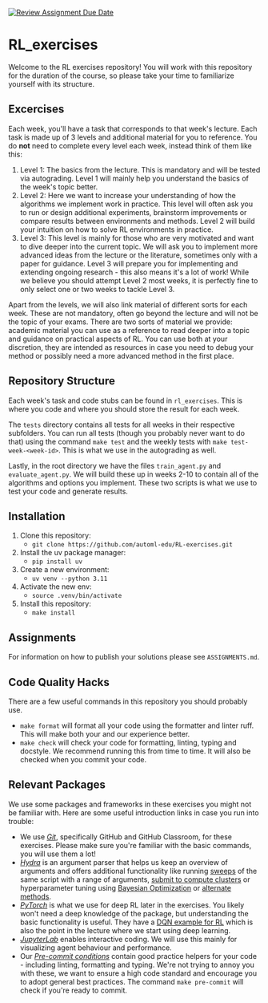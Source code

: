 [![Review Assignment Due Date](https://classroom.github.com/assets/deadline-readme-button-22041afd0340ce965d47ae6ef1cefeee28c7c493a6346c4f15d667ab976d596c.svg)](https://classroom.github.com/a/sLNRf2sB)
# RL_exercises
Welcome to the RL exercises repository! You will work with this repository for the duration of the course, so please take your time to familiarize yourself with its structure.

## Excercises
Each week, you'll have a task that corresponds to that week's lecture. Each task is made up of 3 levels and additional material for you to reference. You do **not** need to complete every level each week, instead think of them like this:

1. Level 1: The basics from the lecture. This is mandatory and will be tested via autograding. Level 1 will mainly help you understand the basics of the week's topic better.
2. Level 2: Here we want to increase your understanding of how the algorithms we implement work in practice. This level will often ask you to run or design additional experiments, brainstorm improvements or compare results between environments and methods. Level 2 will build your intuition on how to solve RL environments in practice.
3. Level 3: This level is mainly for those who are very motivated and want to dive deeper into the current topic. We will ask you to implement more advanced ideas from the lecture or the literature, sometimes only with a paper for guidance. Level 3 will prepare you for implementing and extending ongoing research - this also means it's a lot of work! While we believe you should attempt Level 2 most weeks, it is perfectly fine to only select one or two weeks to tackle Level 3.

Apart from the levels, we will also link material of different sorts for each week. These are not mandatory, often go beyond the lecture and will not be the topic of your exams. There are two sorts of material we provide: academic material you can use as a reference to read deeper into a topic and guidance on practical aspects of RL. You can use both at your discretion, they are intended as resources in case you need to debug your method or possibly need a more advanced method in the first place.

## Repository Structure
Each week's task and code stubs can be found in `rl_exercises`. This is where you code and where you should store the result for each week.

The `tests` directory contains all tests for all weeks in their respective subfolders. You can run all tests (though you probably never want to do that) using the command `make test` and the weekly tests with `make test-week-<week-id>`. This is what we use in the autograding as well.

Lastly, in the root directory we have the files `train_agent.py` and `evaluate_agent.py`. We will build these up in weeks 2-10 to contain all of the algorithms and options you implement. These two scripts is what we use to test your code and generate results.

## Installation
1. Clone this repository:
    * ``git clone https://github.com/automl-edu/RL-exercises.git``
2. Install the uv package manager:
    * ``pip install uv``
3. Create a new environment:
    * ``uv venv --python 3.11``
4. Activate the new env:
    * ``source .venv/bin/activate``
5. Install this repository:
    * ``make install``


## Assignments
For information on how to publish your solutions please see `ASSIGNMENTS.md`.

## Code Quality Hacks
There are a few useful commands in this repository you should probably use.
- `make format` will format all your code using the formatter and linter ruff. This will make both your and our experience better.
- `make check` will check your code for formatting, linting, typing and docstyle. We recommend running this from time to time. It will also be checked when you commit your code.

## Relevant Packages
We use some packages and frameworks in these exercises you might not be familiar with. Here are some useful introduction links in case you run into trouble:
- We use [*Git*](http://rogerdudler.github.io/git-guide/), specifically GitHub and GitHub Classroom, for these exercises. Please make sure you're familiar with the basic commands, you will use them a lot! 
- [*Hydra*](https://hydra.cc/) is an argument parser that helps us keep an overview of arguments and offers additional functionality like running [sweeps](https://hydra.cc/docs/intro/#multirun) of the same script with a range of arguments, [submit to compute clusters](https://hydra.cc/docs/plugins/submitit_launcher/) or hyperparameter tuning using [Bayesian Optimization](https://github.com/automl-private/hydra-smac-sweeper) or [alternate methods](https://github.com/facebookresearch/how-to-autorl).
- [*PyTorch*](https://pytorch.org/) is what we use for deep RL later in the exercises. You likely won't need a deep knowledge of the package, but understanding the basic functionality is useful. They have a [DQN example for RL](https://pytorch.org/tutorials/intermediate/reinforcement_q_learning.html) which is also the point in the lecture where we start using deep learning.
- [*JupyterLab*](https://jupyter.org/) enables interactive coding. We will use this mainly for visualizing agent behaviour and performance.
- Our [*Pre-commit conditions*](https://pre-commit.com/) contain good practice helpers for your code - including linting, formatting and typing. We're not trying to annoy you with these, we want to ensure a high code standard and encourage you to adopt general best practices. The command `make pre-commit` will check if you're ready to commit.

